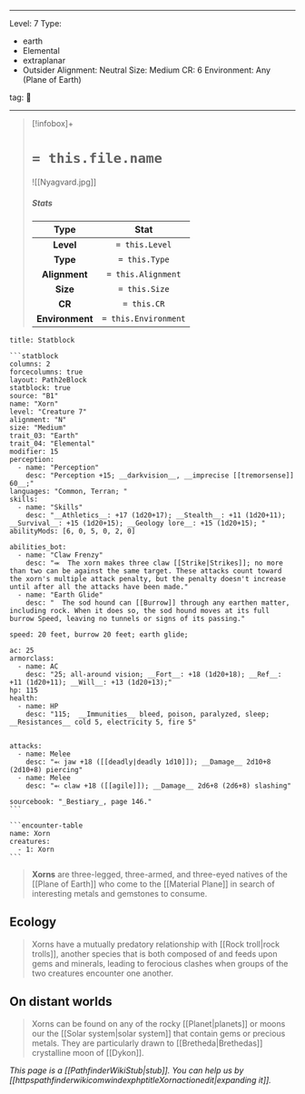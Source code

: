 
---


Level: 7
Type:
- earth
- Elemental
- extraplanar
- Outsider
Alignment: Neutral
Size: Medium
CR: 6
Environment: Any (Plane of Earth)


tag: 👹

---

> [!infobox]+
> #  `= this.file.name`
> ![[Nyagvard.jpg]]
> ##### Stats
> Type | Stat |
> :---:|:---:|
> **Level** | `= this.Level` |
> **Type** | `= this.Type` |
> **Alignment** | `= this.Alignment` |
> **Size** | `= this.Size` |
> **CR** | `= this.CR` |
> **Environment** | `= this.Environment` |




````ad-info
title: Statblock

```statblock
columns: 2
forcecolumns: true
layout: Path2eBlock
statblock: true
source: "B1"
name: "Xorn"
level: "Creature 7"
alignment: "N"
size: "Medium"
trait_03: "Earth"
trait_04: "Elemental"
modifier: 15
perception:
  - name: "Perception"
    desc: "Perception +15; __darkvision__, __imprecise [[tremorsense]] 60__;"
languages: "Common, Terran; "
skills:
  - name: "Skills"
    desc: "__Athletics__: +17 (1d20+17); __Stealth__: +11 (1d20+11); __Survival__: +15 (1d20+15); __Geology lore__: +15 (1d20+15); "
abilityMods: [6, 0, 5, 0, 2, 0]

abilities_bot:
  - name: "Claw Frenzy"
    desc: "⬺  The xorn makes three claw [[Strike|Strikes]]; no more than two can be against the same target. These attacks count toward the xorn's multiple attack penalty, but the penalty doesn't increase until after all the attacks have been made."
  - name: "Earth Glide"
    desc: "  The sod hound can [[Burrow]] through any earthen matter, including rock. When it does so, the sod hound moves at its full burrow Speed, leaving no tunnels or signs of its passing."

speed: 20 feet, burrow 20 feet; earth glide;

ac: 25
armorclass:
  - name: AC
    desc: "25; all-around vision; __Fort__: +18 (1d20+18); __Ref__: +11 (1d20+11); __Will__: +13 (1d20+13);"
hp: 115
health:
  - name: HP
    desc: "115;  __Immunities__ bleed, poison, paralyzed, sleep; __Resistances__ cold 5, electricity 5, fire 5"


attacks:
  - name: Melee
    desc: "⬻ jaw +18 ([[deadly|deadly 1d10]]); __Damage__ 2d10+8 (2d10+8) piercing"
  - name: Melee
    desc: "⬻ claw +18 ([[agile]]); __Damage__ 2d6+8 (2d6+8) slashing"

sourcebook: "_Bestiary_, page 146."
```

```encounter-table
name: Xorn
creatures:
  - 1: Xorn
```

````



> **Xorns** are three-legged, three-armed, and three-eyed natives of the [[Plane of Earth]] who come to the [[Material Plane]] in search of interesting metals and gemstones to consume.


## Ecology

> Xorns have a mutually predatory relationship with [[Rock troll|rock trolls]], another species that is both composed of and feeds upon gems and minerals, leading to ferocious clashes when groups of the two creatures encounter one another.


## On distant worlds

> Xorns can be found on any of the rocky [[Planet|planets]] or moons our the [[Solar system|solar system]] that contain gems or precious metals. They are particularly drawn to [[Bretheda|Brethedas]] crystalline moon of [[Dykon]].



*This page is a [[PathfinderWikiStub|stub]]. You can help us by [[httpspathfinderwikicomwindexphptitleXornactionedit|expanding it]].*









